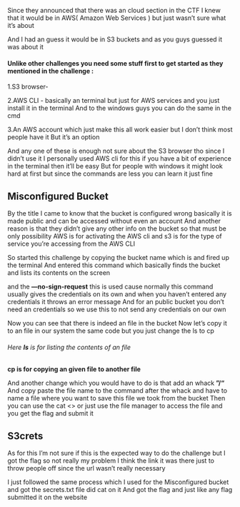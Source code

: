 

Since they announced that there was an cloud section in the CTF I knew that it would be in AWS( Amazon Web Services ) but just wasn’t sure what it’s about 

And I had an guess it would be in S3 buckets and as you guys guessed it was about it 

#### **Unlike other challenges you need some stuff first to get started as they mentioned in the challenge :** 

1.S3 browser- 

2.AWS CLI - basically an terminal but just for AWS services and you just install it in the terminal 
And to the windows guys you can do the same in the cmd 

3.An AWS account which just make this all work easier but I don’t think most people have it 
But it’s an option 

And any one of these is enough not sure about the S3 browser tho since I didn’t use it 
I personally used AWS cli for this if you have a bit of experience in the terminal then it’ll be easy 
But for people with windows it might look hard at first but since the commands are less you can learn it just fine 

## **Misconfigured Bucket**

By the title I came to know that the bucket is configured wrong basically it is made public and can be accessed without even an account And  another reason is that they didn’t give any other info on the bucket so that must be only possibility 
AWS is for activating the AWS cli and s3 is for the type of service you’re accessing from the AWS CLI


So started this challenge by copying the bucket name which is and fired up the terminal 
And entered this command which basically finds the bucket and lists its contents on the screen 

and the **—no-sign-request** this is used cause normally this command usually gives the credentials on its own and when you haven’t entered any credentials it throws an error message 
And for an public bucket you don’t need an credentials so we use this to not send any credentials on our own 


Now you can see that there is indeed an file in the bucket
Now let’s copy it to an file in our system the same code but you just change the ls to cp 
###### Here **ls** is for listing the contents of an file
**cp is for copying an given file to another file**

And another change which you would have to do is that add an whack **”/“**
And copy paste the file name to the command after the whack and have to name a file where you want to save this file we took from the bucket 
Then you can use the cat <> or just use the file manager to access the file and you get the flag and submit it 
 
## **S3crets**

As for this I’m not sure if this is the expected way to do the challenge but I got the flag so not really my problem  I think the link it was there just to throw people off since the url wasn’t really necessary 

I just followed the same process which I used for the Misconfigured bucket and got the secrets.txt file did cat on it 
And got the flag and just like any flag submitted it on the website 










